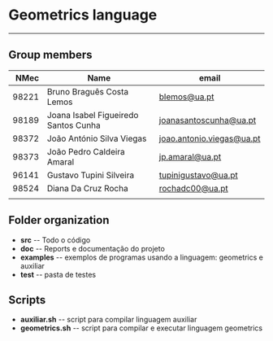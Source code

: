 # Geometrics language

-----

## Group members

| NMec | Name | email |
|--:|---|---|
| 98221 | Bruno Braguês Costa Lemos | blemos@ua.pt |
| 98189 | Joana Isabel Figueiredo Santos Cunha| joanasantoscunha@ua.pt |
| 98372 | João António Silva Viegas| joao.antonio.viegas@ua.pt |
| 98373 | João Pedro Caldeira Amaral | jp.amaral@ua.pt |
| 96141 | Gustavo Tupini Silveira | tupinigustavo@ua.pt |
| 98524 | Diana Da Cruz Rocha| rochadc00@ua.pt |
|  |  |  |

## Folder organization

- **src** -- Todo o código
- **doc** -- Reports e documentação do projeto
- **examples** -- exemplos de programas usando a linguagem: geometrics e auxiliar
- **test** -- pasta de testes 

## Scripts

- **auxiliar.sh** -- script para compilar linguagem auxiliar
- **geometrics.sh** -- script para compilar e executar linguagem geometrics
